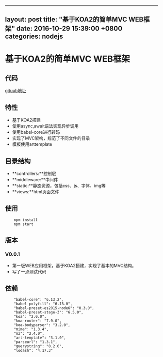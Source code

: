 
---
layout: post
title:  "基于KOA2的简单MVC WEB框架"
date:   2016-10-29 15:39:00 +0800
categories: nodejs
---

# 基于KOA2的简单MVC WEB框架

## 代码
[gituub地址](https://github.com/zhangjingcn/nodejs-web-skeleton)

## 特性

* 基于KOA2搭建
* 使用async,await语法实现异步调用
* 使用babel-core进行转码
* 实现了MVC架构，规范了不同文件的目录
* 模板使用arttemplate

## 目录结构

* **controllers:**控制层
* **middleware:**中间件
* **static:**静态资源，包括css、js、字体、img等
* **views:**html页面文件

## 使用

```
	npm install
	npm start
```

## 版本
### V0.0.1

* 第一版WEB应用框架，基于KOA2搭建，实现了基本的MVC结构。
* 写了一点测试代码

## 依赖

```
    "babel-core": "6.13.2",
    "babel-polyfill": "6.13.0",
    "babel-preset-es2015-node6": "0.3.0",
    "babel-preset-stage-3": "6.5.0",
    "koa": "2.0.0",
    "koa-router": "7.0.0",
    "koa-bodyparser": "3.2.0",
    "mime": "1.3.4",
    "mz": "2.4.0",
    "art-template": "3.1.0",
    "parseurl": "1.3.1",
    "querystring": "0.2.0",
    "lodash": "4.17.3"
```